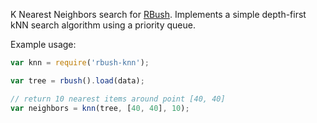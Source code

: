 K Nearest Neighbors search for [RBush](https://github.com/mourner/rbush).
Implements a simple depth-first kNN search algorithm using a priority queue.

Example usage:

```js
var knn = require('rbush-knn');

var tree = rbush().load(data);

// return 10 nearest items around point [40, 40]
var neighbors = knn(tree, [40, 40], 10);
```
